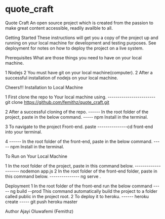 # quote_craft

Quote Craft
An open source project which is created from the passion to make great content accessible, readily availble to all.

Getting Started
These instructions will get you a copy of the project up and running on your local machine for development and testing purposes. See deployment for notes on how to deploy the project on a live system.

Prerequisites
What are those things you need to have on your local machine.



1 Nodejs
2 You must have git on your local machine(computer).
2 After a successful installation of nodejs on your local machine.

Cheers!!! 
Installation to Local Machine


1 First clone the repo to Your local machine using.
      ------------------------ git clone https://github.com/femithz/quote_craft.git
      
      
      
2 After a successful cloning of the repo.
  ------ In the root folder of the project, paste in the below command.
  ----- npm Install in the terminal.
  
3  To navigate to the project Front-end.
 paste ---------------cd front-end into your terminal.
 
 
4  ------ In the root folder of the front-end, paste in the below command.
  ----- npm Install in the terminal.



To Run on Your Local Machine



1 In the root folder of the project, paste in this command below.
--------------------  nodemon app.js
2 In the root folder of the front-end folder, paste in this command below.
---------------     ng serve .




Deployment
1 In the root folder of the front-end run the below command
 ----- ng build --prod
 This command automatically build the project to a folder called public in the project root.
2 To deploy it to heroku.
    ------ heroku create
    -----  git push heroku master

Author
Ajayi Oluwafemi (Femithz)
